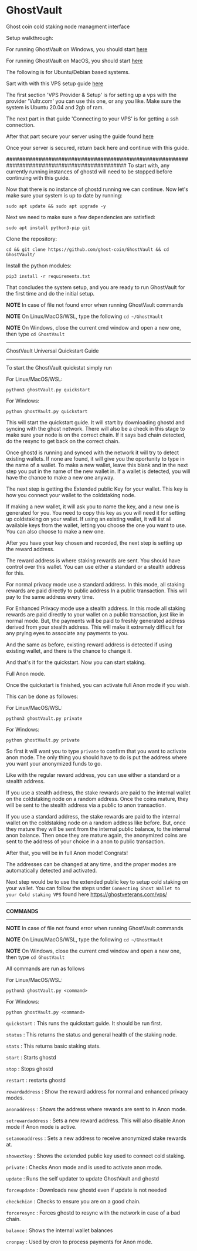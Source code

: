 # GhostVault
Ghost coin cold staking node managment interface

Setup walkthrough:

For running GhostVault on Windows, you should start [here](https://github.com/bleach86/GhostVault/blob/main/docs/Win_setup.MD)

For running GhostVault on MacOS, you should start [here](https://github.com/bleach86/GhostVault/blob/main/docs/Mac_setup.MD)

The following is for Ubuntu/Debian based systems.

Sart with with this VPS setup guide [here](https://ghostveterans.com/vps/)

The first section 'VPS Provider & Setup' is for setting up a vps with the provider 'Vultr.com'
you can use this one, or any you like. Make sure the system is Ubuntu 20.04 and 2gb of ram.

The next part in that guide 'Connecting to your VPS' is for getting a ssh connection.

After that part secure your server using the guide found [here](https://github.com/bleach86/GhostVault/blob/main/docs/VPSsetup.MD)

Once your server is secured, return back here and continue with this guide.

#############################################################################################
To start with, any currently running instances of ghostd will need to be stopped before continuing with this guide.

Now that there is no instance of ghostd running we can continue.
Now let's make sure your system is up to date by running:
```
sudo apt update && sudo apt upgrade -y
```
Next we need to make sure a few dependencies are satisfied:

```
sudo apt install python3-pip git
```

Clone the repository:

```
cd && git clone https://github.com/ghost-coin/GhostVault && cd GhostVault/
```

Install the python modules:

```
pip3 install -r requirements.txt
```

That concludes the system setup, and you are ready to run GhostVault for the first time and do the initial setup.

**NOTE** In case of file not found error when running GhostVault commands

**NOTE** On Linux/MacOS/WSL, type the following `cd ~/GhostVault`

**NOTE** On Windows, close the current cmd window and open a new one, then type `cd GhostVault`

************************************************
GhostVault Universal Quickstart Guide
************************************************


To start the GhostVault quickstat simply run

For Linux/MacOS/WSL:

```
python3 ghostVault.py quickstart
```

For Windows:

```
python ghostVault.py quickstart
```


This will start the quickstart guide. It will start by downloading ghostd and syncing with the ghost network.
There will also be a check in this stage to make sure your node is on the correct chain. If it says bad chain detected,
do the resync to get back on the correct chain.

Once ghostd is running and synced with the network it will try to detect existing wallets. If none are found, it will give you the 
oportunity to type in the name of a wallet. 
To make a new wallet, leave this blank and in the next step you put in the name of the new wallet in.
If a wallet is detected, you will have the chance to make a new one anyway.

The next step is getting the Extended public Key for your wallet. This key is how you connect your wallet to the coldstaking node.

If making a new wallet, it will ask you to name the key, and a new one is generated for you. You need to copy this key as you will need it for
setting up coldstaking on your wallet.
If using an existing wallet, it will list all available keys from the wallet, letting you choose the one you want to use.
You can also choose to make a new one.

After you have your key chosen and recorded, the next step is setting up the reward address.

The reward address is where staking rewards are sent. You should have control over this wallet.
You can use either a standard or a stealth address for this.

For normal privacy mode use a standard address. In this mode, all staking rewards are paid directly to public address
In a public transaction. This will pay to the same address every time.

For Enhanced Privacy mode use a stealth address. In this mode all staking rewards are paid directly to your wallet on a public transaction,
just like in normal mode. But, the payments will be paid to freshly generated address derived from your stealth address. This will make it
extremely difficult for any prying eyes to associate any payments to you.

And the same as before, existing reward address is detected if using existing wallet, and there is the chance to change it. 

And that's it for the quickstart. Now you can start staking.

Full Anon mode.

Once the quickstart is finished, you can activate full Anon mode if you wish.

This can be done as followes:

For Linux/MacOS/WSL:

```
python3 ghostVault.py private
```

For Windows:

```
python ghostVault.py private
```


So first it will want you to type `private` to confirm that you want to activate anon mode.
The only thing you should have to do is put the address where you want your anonymized funds to go.

Like with the regular reward address, you can use either a standard or a stealth address.

If you use a stealth address, the stake rewards are paid to the internal wallet on the coldstaking node on a random address. Once the coins mature,
they will be sent to the stealth address via a public to anon transaction.

If you use a standard address, the stake rewards are paid to the internal wallet on the coldstaking node on a random address like before.
But, once they mature they will be sent from the internal public balance, to the internal anon balance. Then once they are mature again,
the anonymized coins are sent to the address of your choice in a anon to public transaction.

After that, you will be in full Anon mode! Congrats!

The addresses can be changed at any time, and the proper modes are automatically detected and activated.

Next step would be to use the extended public key to setup cold staking on your wallet.
You can follow the steps under `Connecting Ghost Wallet to your Cold staking VPS` found here https://ghostveterans.com/vps/


*********************************************
**COMMANDS**
*********************************************

**NOTE** In case of file not found error when running GhostVault commands

**NOTE** On Linux/MacOS/WSL, type the following `cd ~/GhostVault`

**NOTE** On Windows, close the current cmd window and open a new one, then type `cd GhostVault`

All commands are run as follows

For Linux/MacOS/WSL:

```
python3 ghostVault.py <command>
```

For Windows:

```
python ghostVault.py <command>
```



`quickstart` : This runs the quickstart guide. It should be run first.

`status`           : This returns the status and general health of the staking node.

`stats`            : This returns basic staking stats. 

`start`            : Starts ghostd

`stop`             : Stops ghostd

`restart`          : restarts ghostd

`rewardaddress`    : Show the reward address for normal and enhanced privacy modes.

`anonaddress`      : Shows the address where rewards are sent to in Anon mode.

`setrewardaddress` : Sets a new reward address. This will also disable Anon mode if Anon mode is active.

`setanonaddress`   : Sets a new address to receive anonymized stake rewards at.

`showextkey`       : Shows the extended public key used to connect cold staking.

`private`          : Checks Anon mode and is used to activate anon mode.

`update`           : Runs the self updater to update GhostVault and ghostd

`forceupdate`      : Downloads new ghostd even if update is not needed

`checkchian`       : Checks to ensure you are on a good chain.

`forceresync`      : Forces ghostd to resync with the network in case of a bad chain.

`balance`          : Shows the internal wallet balances

`cronpay`          : Used by cron to process payments for Anon mode.
